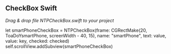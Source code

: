 ## CheckBox Swift
*Drag & drop file NTPCheckBox.swift to your project*

   let smartPhoneCheckBox = NTPCheckBox(frame: CGRectMake(20, ToaDoYsmartPhone, screenWidth - 40, 15), name: "smartPhone", text: value, value: key, checked: checked)
   self.scrollView.addSubview(smartPhoneCheckBox)
